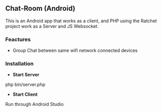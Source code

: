 # 
<h2>Chat-Room (Android)</h2>
This is an Android app that works as a client, and PHP using the Ratchet project work as a Server and JS Websocket.
<h3>Feactures</h2>
<ul><li> Group Chat between same wifi network connected devices </li></ul>
<h3>Installation</h3>
<ul><li><b>Start Server</b></li></ul>
php bin/server.php
<br>
<ul><li><b>Start Client</b></li></ul>
Run through Android Studio
<br>
